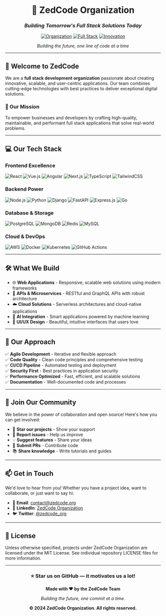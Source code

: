 <div align="center">

# 🚀 ZedCode Organization

### *Building Tomorrow's Full Stack Solutions Today*

[![Organization](https://img.shields.io/badge/Organization-ZedCode-blue?style=for-the-badge)](https://github.com/zedcode-org)
[![Full Stack](https://img.shields.io/badge/Full--Stack-Development-green?style=for-the-badge)](https://github.com/zedcode-org)
[![Innovation](https://img.shields.io/badge/Innovation-Driven-orange?style=for-the-badge)](https://github.com/zedcode-org)

*Building the future, one line of code at a time*

</div>

---

## 👋 Welcome to ZedCode

We are a **full stack development organization** passionate about creating innovative, scalable, and user-centric applications. Our team combines cutting-edge technologies with best practices to deliver exceptional digital solutions.

### 🎯 Our Mission

To empower businesses and developers by crafting high-quality, maintainable, and performant full stack applications that solve real-world problems.

---

## 💻 Our Tech Stack

### Frontend Excellence
![React](https://img.shields.io/badge/React-20232A?style=for-the-badge&logo=react&logoColor=61DAFB)
![Vue.js](https://img.shields.io/badge/Vue.js-35495E?style=for-the-badge&logo=vue.js&logoColor=4FC08D)
![Angular](https://img.shields.io/badge/Angular-DD0031?style=for-the-badge&logo=angular&logoColor=white)
![Next.js](https://img.shields.io/badge/Next.js-000000?style=for-the-badge&logo=next.js&logoColor=white)
![TypeScript](https://img.shields.io/badge/TypeScript-007ACC?style=for-the-badge&logo=typescript&logoColor=white)
![TailwindCSS](https://img.shields.io/badge/Tailwind_CSS-38B2AC?style=for-the-badge&logo=tailwind-css&logoColor=white)

### Backend Power
![Node.js](https://img.shields.io/badge/Node.js-43853D?style=for-the-badge&logo=node.js&logoColor=white)
![Python](https://img.shields.io/badge/Python-3776AB?style=for-the-badge&logo=python&logoColor=white)
![Django](https://img.shields.io/badge/Django-092E20?style=for-the-badge&logo=django&logoColor=white)
![FastAPI](https://img.shields.io/badge/FastAPI-009688?style=for-the-badge&logo=fastapi&logoColor=white)
![Express.js](https://img.shields.io/badge/Express.js-404D59?style=for-the-badge&logo=express&logoColor=white)
![Go](https://img.shields.io/badge/Go-00ADD8?style=for-the-badge&logo=go&logoColor=white)

### Database & Storage
![PostgreSQL](https://img.shields.io/badge/PostgreSQL-316192?style=for-the-badge&logo=postgresql&logoColor=white)
![MongoDB](https://img.shields.io/badge/MongoDB-4EA94B?style=for-the-badge&logo=mongodb&logoColor=white)
![Redis](https://img.shields.io/badge/Redis-DC382D?style=for-the-badge&logo=redis&logoColor=white)
![MySQL](https://img.shields.io/badge/MySQL-00000F?style=for-the-badge&logo=mysql&logoColor=white)

### Cloud & DevOps
![AWS](https://img.shields.io/badge/AWS-232F3E?style=for-the-badge&logo=amazon-aws&logoColor=white)
![Docker](https://img.shields.io/badge/Docker-2496ED?style=for-the-badge&logo=docker&logoColor=white)
![Kubernetes](https://img.shields.io/badge/Kubernetes-326CE5?style=for-the-badge&logo=kubernetes&logoColor=white)
![GitHub Actions](https://img.shields.io/badge/GitHub_Actions-2088FF?style=for-the-badge&logo=github-actions&logoColor=white)

---

## 🛠️ What We Build

- 🌐 **Web Applications** - Responsive, scalable web solutions using modern frameworks
- 🔧 **APIs & Microservices** - RESTful and GraphQL APIs with robust architecture
- ☁️ **Cloud Solutions** - Serverless architectures and cloud-native applications
- 🤖 **AI Integration** - Smart applications powered by machine learning
- 🎨 **UI/UX Design** - Beautiful, intuitive interfaces that users love

---

## 🌟 Our Approach

✅ **Agile Development** - Iterative and flexible approach  
✅ **Code Quality** - Clean code principles and comprehensive testing  
✅ **CI/CD Pipeline** - Automated testing and deployment  
✅ **Security First** - Best practices in application security  
✅ **Performance Optimized** - Fast, efficient, and scalable solutions  
✅ **Documentation** - Well-documented code and processes  

---

## 🤝 Join Our Community

We believe in the power of collaboration and open source! Here's how you can get involved:

- 🌟 **Star our projects** - Show your support
- 🐛 **Report issues** - Help us improve
- 💡 **Suggest features** - Share your ideas
- 🔀 **Submit PRs** - Contribute code
- 📚 **Share knowledge** - Write tutorials and guides

---

## 📫 Get in Touch

We'd love to hear from you! Whether you have a project idea, want to collaborate, or just want to say hi:

- 📧 **Email**: contact@zedcode.org
- 💼 **LinkedIn**: [ZedCode Organization](https://linkedin.com/company/zedcode-org)
- 🐦 **Twitter**: [@zedcode_org](https://twitter.com/zedcode_org)

---

## 📄 License

Unless otherwise specified, projects under ZedCode Organization are licensed under the MIT License. See individual repository LICENSE files for more information.

---

<div align="center">

### ⭐ Star us on GitHub — it motivates us a lot!

**Made with ❤️ by the ZedCode Team**

*Building the future, one commit at a time.*

**© 2024 ZedCode Organization. All rights reserved.**

</div>

